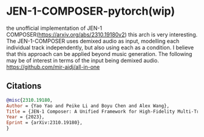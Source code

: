 # JEN-1-COMPOSER-pytorch(wip)
the unofficial implementation of JEN-1 COMPOSER(https://arxiv.org/abs/2310.19180v2)
this arch is very interesting.
The JEN-1-COMPOSER uses demixed audio as input, modelling each individual track independently, but also using each as a condition.
I believe that this approach can be applied beyond music generation.
The following may be of interest in terms of the input being demixed audio.
https://github.com/mir-aidj/all-in-one

## Citations
```bibtex
@misc{2310.19180,
Author = {Yao Yao and Peike Li and Boyu Chen and Alex Wang},
Title = {JEN-1 Composer: A Unified Framework for High-Fidelity Multi-Track Music Generation},
Year = {2023},
Eprint = {arXiv:2310.19180},
}
```
